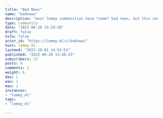 ```yaml
---
title: "Bad News" 
name: "badnews"
description: "most lemmy communities have *some* bad news, but this one is all bad all the time.see also: [!goodnews](https://lemmy.ml/c/goodnews) "
type: community
date: "2023-06-28 15:19:30"
draft: false
nsfw: false
actor_id: "https://lemmy.ml/c/badnews"
host: lemmy.ml
lastmod: "2022-10-02 14:52:53"
published: "2022-08-28 13:46:23"
subscribers: 13
posts: 6
comments: 2
weight: 6
dau: 1
wau: 1
mau: 1
instances:
- "lemmy_ml"
tags: 
- "lemmy_ml"

---
```


